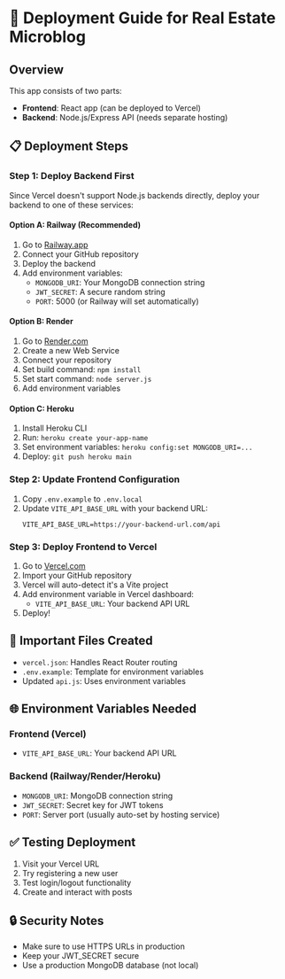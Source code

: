 # 🚀 Deployment Guide for Real Estate Microblog

## Overview
This app consists of two parts:
- **Frontend**: React app (can be deployed to Vercel)
- **Backend**: Node.js/Express API (needs separate hosting)

## 📋 Deployment Steps

### Step 1: Deploy Backend First
Since Vercel doesn't support Node.js backends directly, deploy your backend to one of these services:

#### Option A: Railway (Recommended)
1. Go to [Railway.app](https://railway.app)
2. Connect your GitHub repository
3. Deploy the backend
4. Add environment variables:
   - `MONGODB_URI`: Your MongoDB connection string
   - `JWT_SECRET`: A secure random string
   - `PORT`: 5000 (or Railway will set automatically)

#### Option B: Render
1. Go to [Render.com](https://render.com)
2. Create a new Web Service
3. Connect your repository
4. Set build command: `npm install`
5. Set start command: `node server.js`
6. Add environment variables

#### Option C: Heroku
1. Install Heroku CLI
2. Run: `heroku create your-app-name`
3. Set environment variables: `heroku config:set MONGODB_URI=...`
4. Deploy: `git push heroku main`

### Step 2: Update Frontend Configuration
1. Copy `.env.example` to `.env.local`
2. Update `VITE_API_BASE_URL` with your backend URL:
   ```
   VITE_API_BASE_URL=https://your-backend-url.com/api
   ```

### Step 3: Deploy Frontend to Vercel
1. Go to [Vercel.com](https://vercel.com)
2. Import your GitHub repository
3. Vercel will auto-detect it's a Vite project
4. Add environment variable in Vercel dashboard:
   - `VITE_API_BASE_URL`: Your backend API URL
5. Deploy!

## 🔧 Important Files Created
- `vercel.json`: Handles React Router routing
- `.env.example`: Template for environment variables
- Updated `api.js`: Uses environment variables

## 🌐 Environment Variables Needed

### Frontend (Vercel)
- `VITE_API_BASE_URL`: Your backend API URL

### Backend (Railway/Render/Heroku)
- `MONGODB_URI`: MongoDB connection string
- `JWT_SECRET`: Secret key for JWT tokens
- `PORT`: Server port (usually auto-set by hosting service)

## ✅ Testing Deployment
1. Visit your Vercel URL
2. Try registering a new user
3. Test login/logout functionality
4. Create and interact with posts

## 🔒 Security Notes
- Make sure to use HTTPS URLs in production
- Keep your JWT_SECRET secure
- Use a production MongoDB database (not local)